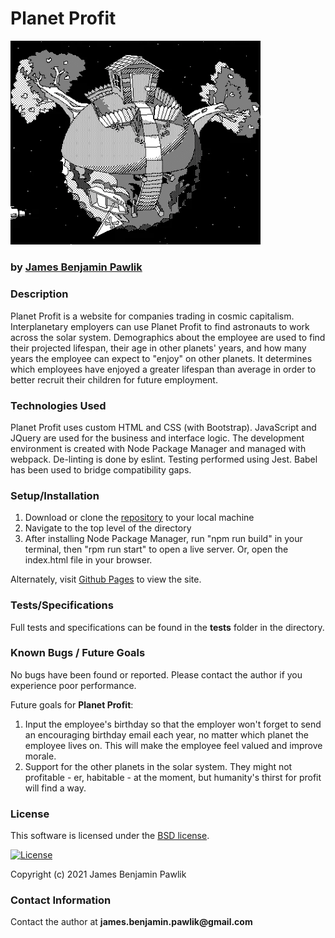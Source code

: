 # __Planet Profit__

<img src="src/assets/images/osmo.png" alt="Sandy Bullock ordering pizza online" width="400"/>

### by [James Benjamin Pawlik](http://github.com/jbpawlik)


### __Description__

Planet Profit is a website for companies trading in cosmic capitalism. Interplanetary employers can use Planet Profit to find astronauts to work across the solar system. Demographics about the employee are used to find their projected lifespan, their age in other planets' years, and how many years the employee can expect to "enjoy" on other planets. It determines which employees have enjoyed a greater lifespan than average in order to better recruit their children for future employment.

### __Technologies Used__
Planet Profit uses custom HTML and CSS (with Bootstrap). JavaScript and JQuery are used for the business and interface logic. The development environment is created with Node Package Manager and managed with webpack. De-linting is done by eslint. Testing performed using Jest. Babel has been used to bridge compatibility gaps.

### __Setup/Installation__
1. Download or clone the [repository](http://github.com/jbpawlik/galactic-age) to your local machine
2. Navigate to the top level of the directory
3. After installing Node Package Manager, run "npm run build" in your terminal, then "rpm run start" to open a live server. Or, open the index.html file in your browser.

Alternately, visit [Github Pages](http://jbpawlik.github.io/galactic-age) to view the site.

### __Tests/Specifications__
Full tests and specifications can be found in the __tests__ folder in the directory.

### __Known Bugs / Future Goals__
No bugs have been found or reported. Please contact the author if you experience poor performance.

Future goals for __Planet Profit__:
1. Input the employee's birthday so that the employer won't forget to send an encouraging birthday email each year, no matter which planet the employee lives on. This will make the employee feel valued and improve morale.
2. Support for the other planets in the solar system. They might not profitable - er, habitable - at the moment, but humanity's thirst for profit will find a way.

### __License__
This software is licensed under the [BSD license](license.txt).

[![License](https://img.shields.io/badge/License-BSD%202--Clause-orange.svg)](https://opensource.org/licenses/BSD-2-Clause)

Copyright (c) 2021 James Benjamin Pawlik

### __Contact Information__
Contact the author at __james.benjamin.pawlik@gmail.com__
